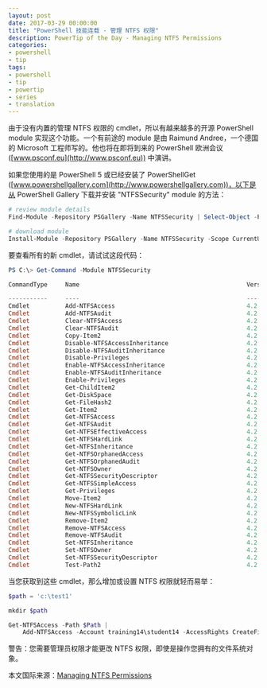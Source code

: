 ```yaml
---
layout: post
date: 2017-03-29 00:00:00
title: "PowerShell 技能连载 - 管理 NTFS 权限"
description: PowerTip of the Day - Managing NTFS Permissions
categories:
- powershell
- tip
tags:
- powershell
- tip
- powertip
- series
- translation
---
```

由于没有内置的管理 NTFS 权限的 cmdlet，所以有越来越多的开源 PowerShell module 实现这个功能。一个有前途的 module 是由 Raimund Andree，一个德国的 Microsoft 工程师写的。他也将在即将到来的 PowerShell 欧洲会议 ([www.psconf.eu](http://www.psconf.eu)) 中演讲。

如果您使用的是 PowerShell 5 或已经安装了 PowerShellGet ([www.powershellgallery.com](http://www.powershellgallery.com))，以下是从 PowerShell Gallery 下载并安装 "NTFSSecurity" module 的方法：

```powershell
# review module details
Find-Module -Repository PSGallery -Name NTFSSecurity | Select-Object -Property * | Out-GridView

# download module
Install-Module -Repository PSGallery -Name NTFSSecurity -Scope CurrentUser
```

要查看所有的新 cmdlet，请试试这段代码：

```powershell
PS C:\> Get-Command -Module NTFSSecurity

CommandType     Name                                               Version

-----------     ----                                               -------    
Cmdlet          Add-NTFSAccess                                     4.2.3
Cmdlet          Add-NTFSAudit                                      4.2.3
Cmdlet          Clear-NTFSAccess                                   4.2.3
Cmdlet          Clear-NTFSAudit                                    4.2.3
Cmdlet          Copy-Item2                                         4.2.3
Cmdlet          Disable-NTFSAccessInheritance                      4.2.3
Cmdlet          Disable-NTFSAuditInheritance                       4.2.3
Cmdlet          Disable-Privileges                                 4.2.3
Cmdlet          Enable-NTFSAccessInheritance                       4.2.3
Cmdlet          Enable-NTFSAuditInheritance                        4.2.3
Cmdlet          Enable-Privileges                                  4.2.3
Cmdlet          Get-ChildItem2                                     4.2.3
Cmdlet          Get-DiskSpace                                      4.2.3
Cmdlet          Get-FileHash2                                      4.2.3
Cmdlet          Get-Item2                                          4.2.3
Cmdlet          Get-NTFSAccess                                     4.2.3
Cmdlet          Get-NTFSAudit                                      4.2.3
Cmdlet          Get-NTFSEffectiveAccess                            4.2.3
Cmdlet          Get-NTFSHardLink                                   4.2.3
Cmdlet          Get-NTFSInheritance                                4.2.3
Cmdlet          Get-NTFSOrphanedAccess                             4.2.3
Cmdlet          Get-NTFSOrphanedAudit                              4.2.3
Cmdlet          Get-NTFSOwner                                      4.2.3
Cmdlet          Get-NTFSSecurityDescriptor                         4.2.3
Cmdlet          Get-NTFSSimpleAccess                               4.2.3
Cmdlet          Get-Privileges                                     4.2.3
Cmdlet          Move-Item2                                         4.2.3
Cmdlet          New-NTFSHardLink                                   4.2.3
Cmdlet          New-NTFSSymbolicLink                               4.2.3
Cmdlet          Remove-Item2                                       4.2.3
Cmdlet          Remove-NTFSAccess                                  4.2.3
Cmdlet          Remove-NTFSAudit                                   4.2.3
Cmdlet          Set-NTFSInheritance                                4.2.3
Cmdlet          Set-NTFSOwner                                      4.2.3
Cmdlet          Set-NTFSSecurityDescriptor                         4.2.3
Cmdlet          Test-Path2                                         4.2.3
```

当您获取到这些 cmdlet，那么增加或设置 NTFS 权限就轻而易举：

```powershell
$path = 'c:\test1'

mkdir $path

Get-NTFSAccess -Path $Path | 
    Add-NTFSAccess -Account training14\student14 -AccessRights CreateFiles -AccessType Allow
```

警告：您需要管理员权限才能更改 NTFS 权限，即使是操作您拥有的文件系统对象。

<!--more-->
本文国际来源：[Managing NTFS Permissions](http://community.idera.com/powershell/powertips/b/tips/posts/managing-ntfs-permissions1)
